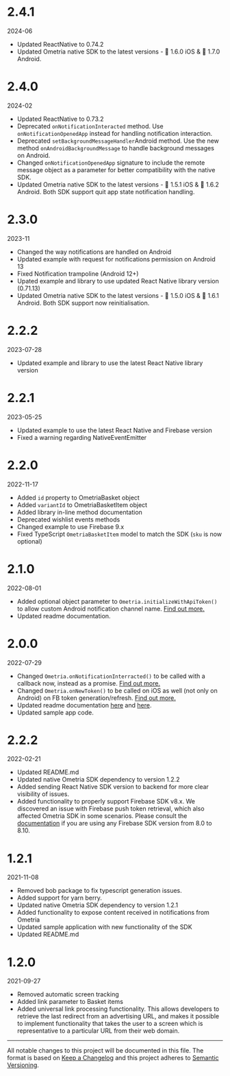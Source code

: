 # 2.4.1

2024-06

- Updated ReactNative to 0.74.2
- Updated Ometria native SDK to the latest versions - 🍏 1.6.0 iOS & 🤖 1.7.0 Android.

# 2.4.0

2024-02

- Updated ReactNative to 0.73.2
- Deprecated `onNotificationInteracted` method. Use `onNotificationOpenedApp` instead for handling notification interaction.
- Deprecated `setBackgroundMessageHandler`Android method. Use the new method `onAndroidBackgroundMessage` to handle background messages on Android.
- Changed `onNotificationOpenedApp` signature to include the remote message object as a parameter for better compatibility with the native SDK.
- Updated Ometria native SDK to the latest versions - 🍏 1.5.1 iOS & 🤖 1.6.2 Android. Both SDK  support quit app state notification handling.

# 2.3.0

2023-11

- Changed the way notifications are handled on Android
- Updated example with request for notifications permission on Android 13
- Fixed Notification trampoline (Android 12+)
- Upated example and library to use updated React Native library version (0.71.13)
- Updated Ometria native SDK to the latest versions - 🍏 1.5.0 iOS & 🤖 1.6.1 Android. Both SDK support now reinitialisation.

# 2.2.2

2023-07-28

- Updated example and library to use the latest React Native library version

# 2.2.1

2023-05-25

- Updated example to use the latest React Native and Firebase version
- Fixed a warning regarding NativeEventEmitter

# 2.2.0

2022-11-17

- Added `id` property to OmetriaBasket object
- Added `variantId` to OmetriaBasketItem object
- Added library in-line method documentation
- Deprecated wishlist events methods
- Changed example to use Firebase 9.x
- Fixed TypeScript `OmetriaBasketItem` model to match the SDK (`sku` is now optional)

# 2.1.0

2022-08-01

- Added optional object parameter to `Ometria.initializeWithApiToken()` to allow custom Android notification channel name. [Find out more.](https://github.com/Ometria/ometria.react_native_sdk#4-initialise-the-library)
- Updated readme documentation.

# 2.0.0

2022-07-29

- Changed `Ometria.onNotificationInterracted()` to be called with a callback now, instead as a promise. [Find out more.](https://github.com/Ometria/ometria.react_native_sdk_internal/#handling-interaction-with-notifications-that-contain-urls)
- Changed `Ometria.onNewToken()` to be called on iOS as well (not only on Android) on FB token generation/refresh. [Find out more.](https://github.com/Ometria/ometria.react_native_sdk_internal/#configure-push-notifications-in-your-application)
- Updated readme documentation [here](https://github.com/Ometria/ometria.react_native_sdk_internal/#handling-interaction-with-notifications-that-contain-urls) and [here](https://github.com/Ometria/ometria.react_native_sdk_internal/#configure-push-notifications-in-your-application).
- Updated sample app code.

# 2.2.2

2022-02-21

- Updated README.md
- Updated native Ometria SDK dependency to version 1.2.2
- Added sending React Native SDK version to backend for more clear visibility of issues.
- Added functionality to properly support Firebase SDK v8.x. We discovered an issue with Firebase push token retrieval, which also affected Ometria SDK in some scenarios. Please consult the [documentation](https://github.com/Ometria/ometria.react_native_sdk/tree/v1.2.2#41-firebase-80-810-issue-ios) if you are using any Firebase SDK version from 8.0 to 8.10.

# 1.2.1

2021-11-08

- Removed bob package to fix typescript generation issues.
- Added support for yarn berry.
- Updated native Ometria SDK dependency to version 1.2.1
- Added functionality to expose content received in notifications from Ometria
- Updated sample application with new functionality of the SDK
- Updated README.md

# 1.2.0

2021-09-27

- Removed automatic screen tracking
- Added link parameter to Basket items
- Added universal link processing functionality. This allows developers to retrieve the last redirect from an advertising URL, and makes it possible to implement functionality that takes the user to a screen which is representative to a particular URL from their web domain.

---

All notable changes to this project will be documented in this file.
The format is based on [Keep a Changelog](https://keepachangelog.com/en/1.0.0/) and this project adheres to [Semantic Versioning](https://semver.org/spec/v2.0.0.html).
